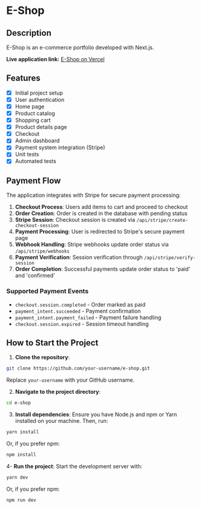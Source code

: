 # E-Shop

## Description

E-Shop is an e-commerce portfolio developed with Next.js.

**Live application link:** [E-Shop on Vercel](https://e-shop-plum.vercel.app)

## Features

- [x] Initial project setup
- [x] User authentication
- [x] Home page
- [x] Product catalog
- [x] Shopping cart
- [x] Product details page
- [x] Checkout
- [x] Admin dashboard
- [x] Payment system integration (Stripe)
- [x] Unit tests
- [x] Automated tests

## Payment Flow

The application integrates with Stripe for secure payment processing:

1. **Checkout Process**: Users add items to cart and proceed to checkout
2. **Order Creation**: Order is created in the database with pending status
3. **Stripe Session**: Checkout session is created via `/api/stripe/create-checkout-session`
4. **Payment Processing**: User is redirected to Stripe's secure payment page
5. **Webhook Handling**: Stripe webhooks update order status via `/api/stripe/webhooks`
6. **Payment Verification**: Session verification through `/api/stripe/verify-session`
7. **Order Completion**: Successful payments update order status to 'paid' and 'confirmed'

### Supported Payment Events

- `checkout.session.completed` - Order marked as paid
- `payment_intent.succeeded` - Payment confirmation
- `payment_intent.payment_failed` - Payment failure handling
- `checkout.session.expired` - Session timeout handling

## How to Start the Project

1. **Clone the repository**:

```bash
git clone https://github.com/your-username/e-shop.git
```

Replace `your-username` with your GitHub username.

2. **Navigate to the project directory**:

```bash
cd e-shop
```

3. **Install dependencies**:
   Ensure you have Node.js and npm or Yarn installed on your machine. Then, run:

```bash
yarn install
```

Or, if you prefer npm:

```bash
npm install
```

4- **Run the project**:
Start the development server with:

```bash
yarn dev
```

Or, if you prefer npm:

```bash
npm run dev
```
